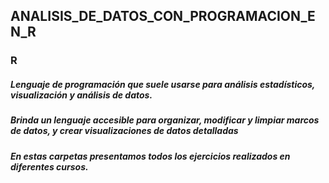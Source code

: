 ## ANALISIS_DE_DATOS_CON_PROGRAMACION_EN_R
### R
##### Lenguaje de programación que suele usarse para análisis estadísticos, visualización y análisis de datos.
##### Brinda un lenguaje accesible para organizar, modificar y limpiar marcos de datos, y crear visualizaciones de datos detalladas
##### En estas carpetas presentamos todos los ejercicios realizados en diferentes cursos.

